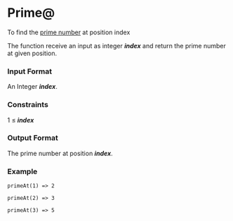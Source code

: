 # Prime@

To find the [prime number](https://en.wikipedia.org/wiki/List_of_prime_numbers) at position index

The function receive an input as integer _**index**_ and return the prime number at given position.

### **Input Format**

An Integer _**index**_.

### **Constraints**

1 ≤ _**index**_

### **Output Format**

The prime number at position _**index**_.

### **Example**

```
primeAt(1) => 2
```

```
primeAt(2) => 3
```

```
primeAt(3) => 5
```
